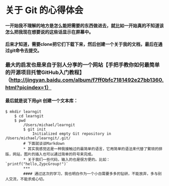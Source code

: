 # 关于 Git 的心得体会

#### 一开始我不理解的地方是怎么能把需要的东西做进去，就比如一开始真的不知道该怎么把我现在想要说的这些话显示在屏幕中。
#### 后来才知道，需要clone把它们下载下来，然后创建一个关于我的文档，最后在通过git命令去提交。
### 最大的启发也是来自于别人分享的一个网站【手把手教你如何最简单的开源项目托管GitHub入门教程】（http://jingyan.baidu.com/album/f7ff0bfc7181492e27bb1360.html?picindex=1）
#### 最后就是说下用git 创建一个文本库：
    $ mkdir learngit
        $ cd learngit
	    $ pwd
	        /Users/michael/learngit
		    $ git init
		        Initialized empty Git repository in /Users/michael/learngit/.git/
			# 下面就谈谈Markdown
			* 其实我感觉这是一种我接触过的最简单的语言，它用简单的语法来代替了繁琐的排版，网站，图片的插入也可以通过简单的符号来完成。
			* 关于我们一些代码，输入的也是很方便的。比如：`printf("hello,ZypcGroup!")`
			***
			#### 通过这次的学习，我也明白作为一个小白需要多多的钻研，不能放弃，多与别人交流，不能求成心切。
